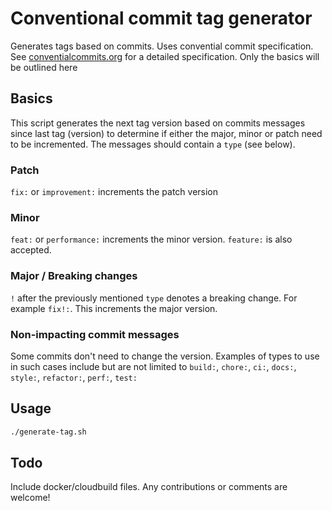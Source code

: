 # Conventional commit tag generator

Generates tags based on commits. Uses convential commit specification. See [conventialcommits.org](https://www.conventionalcommits.org/en/v1.0.0/) for a detailed specification. Only the basics will be outlined here

## Basics
This script generates the next tag version based on commits messages since last tag (version) to determine if either the major, minor or patch need to be incremented. The messages should contain a `type` (see below).

### Patch
`fix:` or `improvement:` increments the patch version

### Minor
`feat:` or `performance:` increments the minor version. `feature:` is also accepted.

### Major / Breaking changes
`!` after the previously mentioned `type` denotes a breaking change. For example `fix!:`. This increments the major version.

### Non-impacting commit messages
Some commits don't need to change the version. Examples of types to use in such cases include but are not limited to
`build:`, `chore:`, `ci:`, `docs:`, `style:`, `refactor:`, `perf:`, `test:`

## Usage
```sh
./generate-tag.sh
```

## Todo
Include docker/cloudbuild files. Any contributions or comments are welcome!
